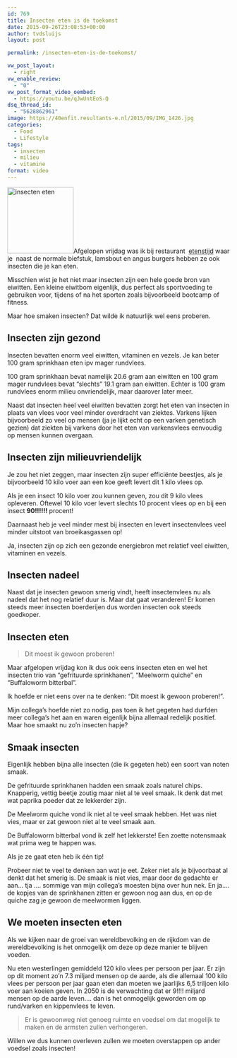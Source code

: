 ```yaml
---
id: 769
title: Insecten eten is de toekomst
date: 2015-09-26T23:08:53+00:00
author: tvdsluijs
layout: post

permalink: /insecten-eten-is-de-toekomst/

vw_post_layout:
  - right
vw_enable_review:
  - "0"
vw_post_format_video_oembed:
  - https://youtu.be/qJwUntEoS-Q
dsq_thread_id:
  - "5628862961"
image: https://40enfit.resultants-e.nl/2015/09/IMG_1426.jpg
categories:
  - Food
  - Lifestyle
tags:
  - insecten
  - milieu
  - vitamine
format: video
---
```

[<img class="alignleft size-thumbnail wp-image-770" src="https://40enfit.resultants-e.nl/2015/09/IMG_1426-150x150.jpg" alt="insecten eten" width="150" height="150" srcset="https://40enfit.resultants-e.nl/2015/09/IMG_1426-150x150.jpg 150w, https://40enfit.resultants-e.nl/2015/09/IMG_1426-300x300.jpg 300w, https://40enfit.resultants-e.nl/2015/09/IMG_1426-80x80.jpg 80w, https://40enfit.resultants-e.nl/2015/09/IMG_1426-360x360.jpg 360w, https://40enfit.resultants-e.nl/2015/09/IMG_1426-750x750.jpg 750w, https://40enfit.resultants-e.nl/2015/09/IMG_1426.jpg 1024w" sizes="(max-width: 150px) 100vw, 150px" />](https://40enfit.resultants-e.nl/2015/09/IMG_1426.jpg)Afgelopen vrijdag was ik bij restaurant  <a href="http://www.etenstijd.nl/" target="_blank">etenstijd</a> waar je  naast de normale biefstuk, lamsbout en angus burgers hebben ze ook insecten die je kan eten.

Misschien wist je het niet maar insecten zijn een hele goede bron van eiwitten. Een kleine eiwitbom eigenlijk, dus perfect als sportvoeding te gebruiken voor, tijdens of na het sporten zoals bijvoorbeeld bootcamp of fitness.

Maar hoe smaken insecten? Dat wilde ik natuurlijk wel eens proberen.<!--more-->

## Insecten zijn gezond

Insecten bevatten enorm veel eiwitten, vitaminen en vezels. Je kan beter 100 gram sprinkhaan eten ipv mager rundvlees.

100 gram sprinkhaan bevat namelijk 20.6 gram aan eiwitten en 100 gram mager rundvlees bevat &#8220;slechts&#8221; 19.1 gram aan eiwitten. Echter is 100 gram rundvlees enorm milieu onvriendelijk, maar daarover later meer.

Naast dat insecten heel veel eiwitten bevatten zorgt het eten van insecten in plaats van vlees voor veel minder overdracht van ziektes. Varkens lijken bijvoorbeeld zo veel op mensen (ja je lijkt echt op een varken genetisch gezien) dat ziekten bij varkens door het eten van varkensvlees eenvoudig op mensen kunnen overgaan.

## Insecten zijn milieuvriendelijk

Je zou het niet zeggen, maar insecten zijn super efficiënte beestjes, als je bijvoorbeeld 10 kilo voer aan een koe geeft levert dit 1 kilo vlees op.

Als je een insect 10 kilo voer zou kunnen geven, zou dit 9 kilo vlees opleveren. Oftewel 10 kilo voer levert slechts 10 procent vlees op en bij een insect **90!!!!!!** procent!

Daarnaast heb je veel minder mest bij insecten en levert insectenvlees veel minder uitstoot van broeikasgassen op!

Ja, insecten zijn op zich een gezonde energiebron met relatief veel eiwitten, vitaminen en vezels.

## Insecten nadeel

Naast dat je insecten gewoon smerig vindt, heeft insectenvlees nu als nadeel dat het nog relatief duur is. Maar dat gaat veranderen! Er komen steeds meer insecten boerderijen dus worden insecten ook steeds goedkoper.

## Insecten eten

> Dit moest ik gewoon proberen!

Maar afgelopen vrijdag kon ik dus ook eens insecten eten en wel het insecten trio van &#8220;gefrituurde sprinkhanen&#8221;, &#8220;Meelworm quiche&#8221; en &#8220;Buffaloworm bitterbal&#8221;.

Ik hoefde er niet eens over na te denken: &#8220;Dit moest ik gewoon proberen!&#8221;.

Mijn collega&#8217;s hoefde niet zo nodig, pas toen ik het gegeten had durfden meer collega&#8217;s het aan en waren eigenlijk bijna allemaal redelijk positief. Maar hoe smaakt nu zo&#8217;n insecten hapje?

## Smaak insecten

Eigenlijk hebben bijna alle insecten (die ik gegeten heb) een soort van noten smaak.

De gefrituurde sprinkhanen hadden een smaak zoals naturel chips. Knapperig, vettig beetje zoutig maar niet al te veel smaak. Ik denk dat met wat paprika poeder dat ze lekkerder zijn.

De Meelworm quiche vond ik niet al te veel smaak hebben. Het was niet vies, maar er zat gewoon niet al te veel smaak aan.

De Buffaloworm bitterbal vond ik zelf het lekkerste! Een zoette notensmaak wat prima weg te happen was.

Als je ze gaat eten heb ik één tip!

Probeer niet te veel te denken aan wat je eet. Zeker niet als je bijvoorbaat al denkt dat het smerig is. De smaak is niet vies, maar door de gedachte er aan&#8230; tja &#8230;. sommige van mijn collega&#8217;s moesten bijna over hun nek. En ja&#8230;. de kopjes van de sprinkhanen zitten er gewoon nog aan dus, en op de quiche zag je gewoon de meelwormen liggen.

## We moeten insecten eten

Als we kijken naar de groei van wereldbevolking en de rijkdom van de wereldbevolking is het onmogelijk om deze op deze manier te blijven voeden.

Nu eten westerlingen gemiddeld 120 kilo vlees per persoon per jaar. Er zijn op dit moment zo&#8217;n 7.3 miljard mensen op de aarde, als die allemaal 100 kilo vlees per persoon per jaar gaan eten dan moeten we jaarlijks 6,5 triljoen kilo voer aan koeien geven. In 2050 is de verwachting dat er 9!!!! miljard mensen op de aarde leven&#8230;. dan is het onmogelijk geworden om op rund/varken en kippenvlees te leven.

> Er is gewoonweg niet genoeg ruimte en voedsel om dat mogelijk te maken en de armsten zullen verhongeren.

Willen we dus kunnen overleven zullen we moeten overstappen op ander voedsel zoals insecten!